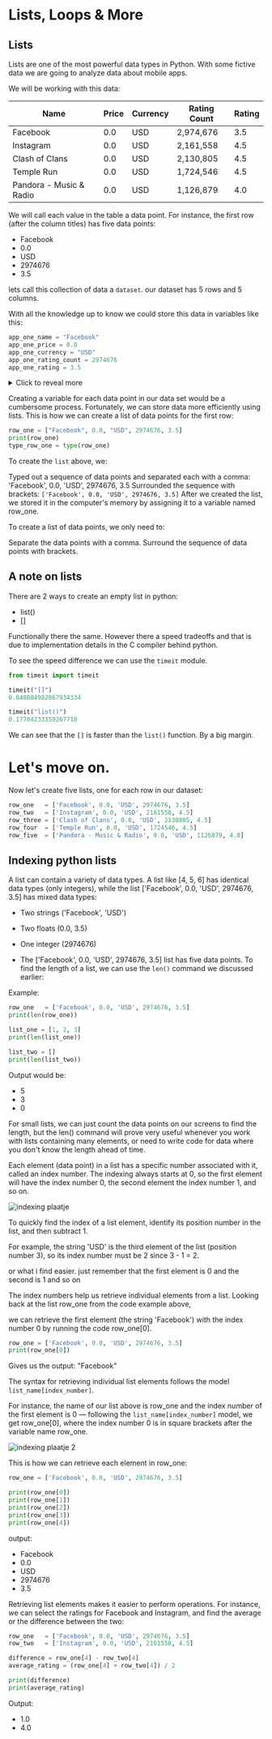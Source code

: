 # Lists, Loops & More

## Lists

Lists are one of the most powerful data types in Python.
With some fictive data we are going to analyze data about mobile apps.


We will be working with this data:

| Name                      | Price | Currency | Rating Count | Rating |
|---------------------------|-------|----------|--------------|--------|
| Facebook                 | 0.0   | USD      | 2,974,676    | 3.5    |
| Instagram                | 0.0   | USD      | 2,161,558    | 4.5    |
| Clash of Clans           | 0.0   | USD      | 2,130,805    | 4.5    |
| Temple Run              | 0.0   | USD      | 1,724,546    | 4.5    |
| Pandora - Music & Radio | 0.0   | USD      | 1,126,879    | 4.0    |


We will call each value in the table a data point. 
For instance, the first row (after the column titles) has five data points:

- Facebook
- 0.0
- USD
- 2974676
- 3.5


lets call this collection of data a `dataset`.
our dataset has 5 rows and 5 columns.

With all the knowledge up to know we could store this data in variables like this:

```py
app_one_name = "Facebook"
app_one_price = 0.0
app_one_currency = "USD"
app_one_rating_count = 2974676
app_one_rating = 3.5
```

<details>
    <summary>Click to reveal more</summary>
<p>
The text "Facebook" as a string<br>
The price 0.0 as a float<br>
The text "USD" as a string<br>
The rating count 2,974,676 as an integer<br>
The user rating 3.5 as a float<br>
</p>
</details>

Creating a variable for each data point in our data set would be a cumbersome process. Fortunately, 
we can store data more efficiently using lists. 
This is how we can create a list of data points for the first row:

```py
row_one = ["Facebook", 0.0, "USD", 2974676, 3.5]
print(row_one)
type_row_one = type(row_one)
```

To create the `list` above, we:

Typed out a sequence of data points and separated each with a comma: 'Facebook', 0.0, 'USD', 2974676, 3.5
Surrounded the sequence with brackets: `['Facebook', 0.0, 'USD', 2974676, 3.5]`
After we created the list, we stored it in the computer's memory by assigning it to a variable named row_one.

To create a list of data points, we only need to:

Separate the data points with a comma.
Surround the sequence of data points with brackets.


## A note on lists

There are 2 ways to create an empty list in python:

- list()
- []

Functionally there the same. 
However there a speed tradeoffs and that is due to implementation details in the C compiler behind python.

To see the speed difference we can use the `timeit` module.
```py
from timeit import timeit

timeit("[]")
0.040084982867934334

timeit("list()")
0.17704233359267718
```
We can see that the `[]` is faster than the `list()` function. By a big margin.

# Let's move on.
Now let's create five lists, one for each row in our dataset:

```py
row_one   = ['Facebook', 0.0, 'USD', 2974676, 3.5]
row_two   = ['Instagram', 0.0, 'USD', 2161558, 4.5]
row_three = ['Clash of Clans', 0.0, 'USD', 2130805, 4.5]
row_four  = ['Temple Run', 0.0, 'USD', 1724546, 4.5]
row_five  = ['Pandora - Music & Radio', 0.0, 'USD', 1126879, 4.0]
```

## Indexing python lists

A list can contain a variety of data types. A list like [4, 5, 6] has identical data types (only integers), 
while the list ['Facebook', 0.0, 'USD', 2974676, 3.5] has mixed data types:

- Two strings ('Facebook', 'USD')
- Two floats (0.0, 3.5)
- One integer (2974676)

- The ['Facebook', 0.0, 'USD', 2974676, 3.5] list has five data points. 
To find the length of a list, we can use the `len()` command we discussed earlier:

Example:

```py
row_one   = ['Facebook', 0.0, 'USD', 2974676, 3.5]
print(len(row_one))

list_one = [1, 2, 3]
print(len(list_one))

list_two = []
print(len(list_two))
```
Output would be:
- 5
- 3
- 0


For small lists, we can just count the data points on our screens to find the length, 
but the len() command will prove very useful whenever you work with lists containing many elements, 
or need to write code for data where you don't know the length ahead of time.


Each element (data point) in a list has a specific number associated with it, 
called an index number. The indexing always starts at 0, 
so the first element will have the index number 0, 
the second element the index number 1, and so on.

![indexing plaatje](img/lists-indexing.svg)

To quickly find the index of a list element, 
identify its position number in the list, and then subtract 1. 

For example, the string 'USD' is the third element of the list (position number 3), 
so its index number must be 2 since 3 - 1 = 2.

or what i find easier. just remember that the first element is 0 and the second is 1 and so on

The index numbers help us retrieve individual elements from a list. 
Looking back at the list row_one from the code example above, 

we can retrieve the first element (the string 'Facebook') with the index number 0 by running the code row_one[0].


```py
row_one = ['Facebook', 0.0, 'USD', 2974676, 3.5]
print(row_one[0])
```
Gives us the output: "Facebook"

The syntax for retrieving individual list elements follows the model `list_name[index_number]`. 

For instance, the name of our list above is row_one and the index number of the first element is 0 
— following the `list_name[index_number]` model, we get row_one[0], 
where the index number 0 is in square brackets after the variable name row_one.

![indexing plaatje 2](img/lists-indexing-two.svg)

This is how we can retrieve each element in row_one:

```py
row_one = ['Facebook', 0.0, 'USD', 2974676, 3.5]

print(row_one[0])
print(row_one[1])
print(row_one[2])
print(row_one[3])
print(row_one[4])
```

output:

- Facebook
- 0.0
- USD
- 2974676
- 3.5

Retrieving list elements makes it easier to perform operations. 
For instance, we can select the ratings for Facebook and Instagram, 
and find the average or the difference between the two:


```py
row_one   = ['Facebook', 0.0, 'USD', 2974676, 3.5]
row_two   = ['Instagram', 0.0, 'USD', 2161558, 4.5]

difference = row_one[4] - row_two[4]
average_rating = (row_one[4] + row_two[4]) / 2

print(difference)
print(average_rating)
```
Output:

- 1.0
- 4.0


